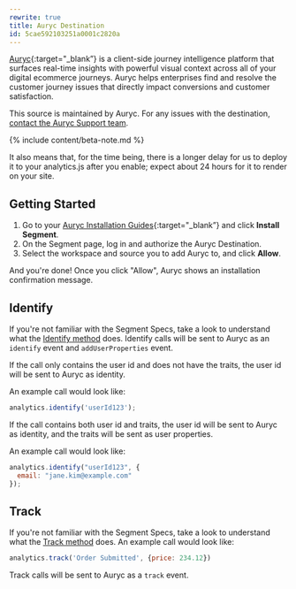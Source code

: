 ```yaml
---
rewrite: true
title: Auryc Destination
id: 5cae592103251a0001c2820a
---
```

[Auryc](https://www.auryc.com/?utm_source=segmentio&utm_medium=docs&utm_campaign=partners){:target="_blank”} is a client-side journey intelligence platform that surfaces real-time insights with powerful visual context across all of your digital ecommerce journeys. Auryc helps enterprises find and resolve the customer journey issues that directly impact conversions and customer satisfaction.

This source is maintained by Auryc. For any issues with the destination, [contact the Auryc Support team](mailto:segment@auryc.com).

{% include content/beta-note.md %}

It also means that, for the time being, there is a longer delay for us to deploy it to your analytics.js after you enable; expect about 24 hours for it to render on your site.

## Getting Started



1. Go to your [Auryc Installation Guides](https://portal.auryc.com/auth/session?modal=integrations){:target="_blank”} and click  **Install Segment**.
2. On the Segment page, log in and authorize the Auryc Destination.
3. Select the workspace and source you to add Auryc to, and click **Allow**.

And you're done! Once you click "Allow", Auryc shows an installation confirmation message.

## Identify

If you're not familiar with the Segment Specs, take a look to understand what the [Identify method](/docs/connections/spec/identify/) does. Identify calls will be sent to Auryc as an `identify` event and `addUserProperties` event.

If the call only contains the user id and does not have the traits, the user id will be sent to Auryc as identity.

An example call would look like:

```js
analytics.identify('userId123');
```

If the call contains both user id and traits, the user id will be sent to Auryc as identity, and the traits will be sent as user properties.

An example call would look like:

```js
analytics.identify("userId123", {
  email: "jane.kim@example.com"
});
```


## Track

If you're not familiar with the Segment Specs, take a look to understand what the [Track method](/docs/connections/spec/track/) does. An example call would look like:

```js
analytics.track('Order Submitted', {price: 234.12})
```

Track calls will be sent to Auryc as a `track` event.
